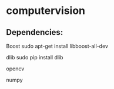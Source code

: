 # computervision

## Dependencies:
Boost
sudo apt-get install libboost-all-dev

dlib
sudo pip install dlib

opencv

numpy
